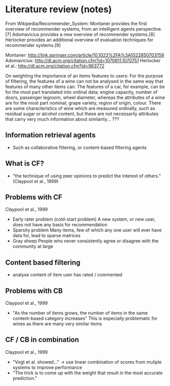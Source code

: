 # Literature review (notes)

From Wikipedia/Recommender_System:
  Montaner provides the first overview of recommender systems, from an intelligent agents perspective.[7] Adomavicius provides a new overview of recommender systems.[8] Herlocker provides an additional overview of evaluation techniques for recommender systems.[9]

Montaner: http://link.springer.com/article/10.1023%2FA%3A1022850703159
Adomavicius: http://dl.acm.org/citation.cfm?id=1070611.1070751
Herlocker et al.: http://dl.acm.org/citation.cfm?id=963772



On weighting the importance of an items features to users:
  For the purpose of filtering, the features of a wine can not be analysed in the same way that features of many other items can. The features of a car, for example, can be for the most part translated into ordinal data; engine capacity, number of doors, passenger legroom, wheel diameter, whereas the attributes of a wine are for the most part nominal; grape variety, region of origin, colour. There are some characteristics of wine which are measured ordinally, such as residual sugar or alcohol content, but these are not necessarily attributes that carry very much information about similarity... ???

## Information retrieval agents
 - Such as collaborative filtering, or content-based filtering agents

## What is CF?
 - "the technique of using peer opinions to predict the interest of others." (Claypool et al., 1999)
 
## Problems with CF
 Claypool et al., 1999
  - Early rater problem (cold-start problem)
      A new system, or new user, does not have any basis for recommendation
  - Sparsity problem
      Many items, few of which any one user will ever have data for, lead to sparse matrices
  - Gray sheep
      People who never consistently agree or disagree with the community at large

## Content based filtering
 - analyse content of item user has rated / commented

## Problems with CB
 Claypool et al., 1999
  - "As the number of items grows, the number of items in the same content-based category increases"
     This is especially problematic for wines as there are many very similar items

## CF / CB in combination
 Claypool et al., 1999
  - "Vogt et al. showed..." -> use linear combination of scores from muliple systems to improve performance
  - "The trick is to come up with the weight that result in the most accurate prediction."
